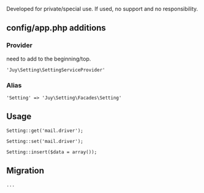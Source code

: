 Developed for private/special use. If used, no support and no responsibility.

## config/app.php additions ##

### Provider ###
need to add to the beginning/top.

    'Juy\Setting\SettingServiceProvider'

### Alias ###

    'Setting' => 'Juy\Setting\Facades\Setting'

## Usage ##

    Setting::get('mail.driver');

    Setting::set('mail.driver');

    Setting::insert($data = array());

## Migration ##

    ...